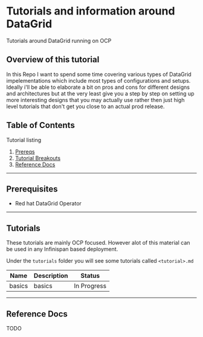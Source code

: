 # Tutorials and information around DataGrid

Tutorials around DataGrid running on OCP

## Overview of this tutorial

In this Repo I want to spend some time covering various types of DataGrid impelementations which include most types of configurations and setups.  Ideally i'll be able to elaborate a bit on pros and cons for different designs and architectures but at the very least give you a step by step on setting up more interesting designs that you may actually use rather then just high level tutorials that don't get you close to an actual prod release.

## Table of Contents

Tutorial listing

1. [Prereqs](#prerequisites)
2. [Tutorial Breakouts](#tutorials)
3. [Reference Docs](#reference-docs)

---

## Prerequisites

- Red hat DataGrid Operator

---

## Tutorials

These tutorials are mainly OCP focused.  However alot of this material can be used in any Infinispan based deployment.

Under the `tutorials` folder you will see some tutorials called `<tutorial>.md`

| Name               | Description                    | Status           |
|--------------------|--------------------------------|------------------|
| basics     | basics    | In Progress          |

---

## Reference Docs

TODO